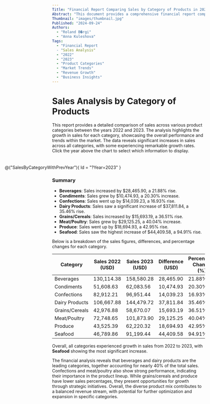 ```yaml
---
Title: "Financial Report Comparing Sales by Category of Products in 2022 and 2023"
Abstract: "This document provides a comprehensive financial report comparing sales by category of products for the years 2022 and 2023. It highlights the growth in sales across various categories, showcasing overall performance and market trends. The financial analysis underscores the leading categories, such as beverages and dairy products, which together account for nearly 40% of total sales. It also identifies opportunities for growth in grains/cereals and produce through strategic initiatives."
Thumbnail: "images/thumbnail.jpg"
Published: "2024-09-24"
Authors:
  - "Roland B�rgi"
  - "Anna Kuleshova"
Tags:
  - "Financial Report
  - "Sales Analysis"
  - "2022"
  - "2023"
  - "Product Categories"
  - "Market Trends"
  - "Revenue Growth"
  - "Business Insights"
---
```


# Sales Analysis by Category of Products
<style>
    .sales-by-category-comparison-chart {
        float: right;
        width: 50%;
        min-width: 650px;
        max-width: 650px;
        max-height: 300px;
        margin: 10px;
    }
</style>

This report provides a detailed comparison of sales across various product categories between the years 2022 and 2023. The analysis highlights the growth in sales for each category, showcasing the overall performance and trends within the market. The data reveals significant increases in sales across all categories, with some experiencing remarkable growth rates. 
Click the year above the chart to select which information to display.

<div class="sales-by-category-comparison-chart">

@("SalesByCategoryWithPrevYear"){ Id = "?Year=2023" }

</div>

### Summary
- **Beverages**: Sales increased by $28,465.90, a 21.88% rise.
- **Condiments**: Sales grew by $10,474.93, a 20.30% increase.
- **Confections**: Sales went up by $14,039.23, a 16.93% rise.
- **Dairy Products**: Sales saw a significant increase of $37,811.84, a 35.46% rise.
- **Grains/Cereals**: Sales increased by $15,693.19, a 36.51% rise.
- **Meat/Poultry**: Sales grew by $29,125.25, a 40.04% increase.
- **Produce**: Sales went up by $18,694.93, a 42.95% rise.
- **Seafood**: Sales saw the highest increase of $44,409.58, a 94.91% rise.

Below is a breakdown of the sales figures, differences, and percentage changes for each category.

| Category         | Sales 2022 (USD) | Sales 2023 (USD) | Difference (USD) | Percentage Change (%) |
|------------------|------------------|------------------|------------------|-----------------------|
| Beverages        | 130,114.38       | 158,580.28       | 28,465.90        | 21.88%                 |
| Condiments       | 51,608.63        | 62,083.56        | 10,474.93        | 20.30%                 |
| Confections      | 82,912.21        | 96,951.44        | 14,039.23        | 16.93%                 |
| Dairy Products   | 106,667.88       | 144,479.72       | 37,811.84        | 35.46%                 |
| Grains/Cereals   | 42,976.88        | 58,670.07        | 15,693.19        | 36.51%                 |
| Meat/Poultry     | 72,748.65        | 101,873.90       | 29,125.25        | 40.04%                 |
| Produce          | 43,525.39        | 62,220.32        | 18,694.93        | 42.95%                 |
| Seafood          | 46,789.86        | 91,199.44        | 44,409.58        | 94.91%                 |

Overall, all categories experienced growth in sales from 2022 to 2023, with **Seafood** showing the most significant increase.

The financial analysis reveals that beverages and dairy products are the leading categories, together accounting for nearly 40% of the total sales. Confections and meat/poultry also show strong performance, indicating their importance in the product lineup. While grains/cereals and produce have lower sales percentages, they present opportunities for growth through strategic initiatives. Overall, the diverse product mix contributes to a balanced revenue stream, with potential for further optimization and expansion in specific categories.
